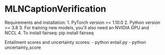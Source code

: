 # MLNCaptionVerification

Requirements and installation: 
	1. PyTorch version >= 1.10.0
	2. Python version >= 3.8
	3. For training new models, you'll also need an NVIDIA GPU and NCCL
	4. To install fairseq:
		pip install fairseq

Entailment scores and uncertainty scores:
	- python entail.py
	- python uncertainty_score

